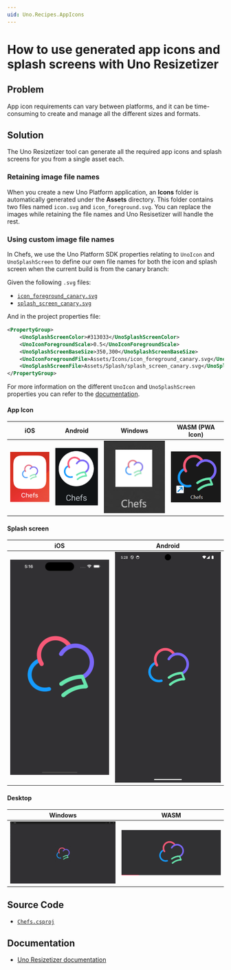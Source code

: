 ```yaml
---
uid: Uno.Recipes.AppIcons
---
```


# How to use generated app icons and splash screens with Uno Resizetizer

## Problem

App icon requirements can vary between platforms, and it can be time-consuming to create and manage all the different sizes and formats.

## Solution

The Uno Resizetizer tool can generate all the required app icons and splash screens for you from a single asset each.

### Retaining image file names

When you create a new Uno Platform application, an **Icons** folder is automatically generated under the **Assets** directory. This folder contains two files named `icon.svg` and `icon_foreground.svg`. You can replace the images while retaining the file names and Uno Resisetizer will handle the rest.

### Using custom image file names

In Chefs, we use the Uno Platform SDK properties relating to `UnoIcon` and `UnoSplashScreen` to define our own file names for both the icon and splash screen when the current build is from the canary branch:

Given the following `.svg` files:

- [`icon_foreground_canary.svg`](https://github.com/unoplatform/uno.chefs/blob/19ace5c583ef4ef55f019589dd1eb07e43000de9/src/Chefs/Assets/Icons/icon_foreground_canary.svg)
- [`splash_screen_canary.svg`](https://github.com/unoplatform/uno.chefs/blob/19ace5c583ef4ef55f019589dd1eb07e43000de9/src/Chefs/Assets/Splash/splash_screen_canary.svg)

And in the project properties file:

```xml
<PropertyGroup>
    <UnoSplashScreenColor>#313033</UnoSplashScreenColor>
    <UnoIconForegroundScale>0.5</UnoIconForegroundScale>
    <UnoSplashScreenBaseSize>350,300</UnoSplashScreenBaseSize>
    <UnoIconForegroundFile>Assets/Icons/icon_foreground_canary.svg</UnoIconForegroundFile>
    <UnoSplashScreenFile>Assets/Splash/splash_screen_canary.svg</UnoSplashScreenFile>
</PropertyGroup>
```

For more information on the different `UnoIcon` and `UnoSplashScreen` properties you can refer to the [documentation](xref:Uno.Resizetizer.GettingStarted#unoicon).

#### App Icon

iOS|Android|Windows|WASM (PWA Icon)
-|-|-|-
![iOS Icon](../assets/ios-icon.png)|![Android Icon](../assets/android-icon.png)|![Windows Icon](../assets/windows-icon.png)|![WASM Icon](../assets/wasm-icon.png)

#### Splash screen

iOS|Android
-|-
![iOS Splash ScreeniOS Splash Screen](../assets/ios-splash.png)|![Android Splash Screen](../assets/android-splash.png)

#### Desktop

Windows|WASM
-|-
![Windows Splash Screen](../assets/windows-splash.png)|![WASM Splash Screen](../assets/wasm-splash.png)

## Source Code

- [`Chefs.csproj`](https://github.com/unoplatform/uno.chefs/blob/139edc9eab65b322e219efb7572583551c40ad32/Chefs/Chefs.csproj#L120-L126)

## Documentation

- [Uno Resizetizer documentation](xref:Uno.Resizetizer.GettingStarted)
